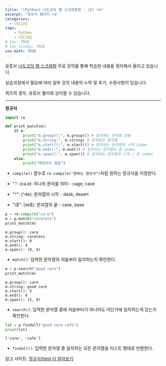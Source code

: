 ```yaml
---
title: "[Python] 나도코딩 웹 스크래핑편 - (2) re"
excerpt: "정규식 패키지 re"
categories: 
  - 나도코딩
tags: 
    - Python
    - 나도코딩
# toc: TRUE
# toc_sticky: TRUE
use_math: TRUE
---
```


유튜브 [나도코딩 웹 스크래핑](https://www.youtube.com/watch?v=yQ20jZwDjTE&t=17499s) 무료 강의를 통해 학습한 내용을 정리해서 올리고 있습니다.

실습과정에서 필요에 따라 일부 강의 내용의 누락 및 추가, 수정사항이 있습니다.

퀴즈의 경우, 유튜브 풀이와 상이할 수 있습니다.

---


**정규식**


```python
import re

def print_match(m):
    if m:
        print("m.group():", m.group()) # 일치하는 문자열 반환
        print("m.string:", m.string) # 입력받은 문자열
        print("m.start():", m.start()) # 일치하는 문자열의 시작 index
        print("m.end():", m.end()) # 일치하는 문자열의 끝 index
        print("m.span():", m.span()) # 일치하는 문자열의 시작 / 끝 index
    else:
        print("매칭되지 않음")
```

- `compile()` 함수로 `re.compile("원하는 정규식")`처럼 원하는 정규식을 지정한다.


- ".": (ca.e): 하나의 문자를 의미 - cage, cave


- "^": (^de): 문자열의 시작 - desk, desert


- "\\$": (se$): 문자열의 끝 - case, base


```python
p = re.compile("ca.e")
m = p.match("careless")
print_match(m)
```

    m.group(): care
    m.string: careless
    m.start(): 0
    m.end(): 4
    m.span(): (0, 4)
    

- `match()`: 입력한 문자열의 처음부터 일치하는지 확인한다.


```python
m = p.search("good care")
print_match(m)
```

    m.group(): care
    m.string: good care
    m.start(): 5
    m.end(): 9
    m.span(): (5, 9)
    

- `search()`: 입력한 문자열 중에 처음부터가 아니어도 어딘가에 일치하는게 있는지 확인한다.


```python
lst = p.findall("good care cafe")
print(lst)
```

    ['care', 'cafe']
    

- `findall()`: 입력한 문자열 중 일치하는 모든 문자열을 리스트 형태로 반환한다.

참고 사이트: [정규식/html 더 알아보기](http://w3schools.com)